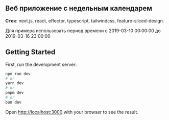 ## Веб приложение с недельным календарем

**Стек**: next.js, react, effector, typescript, tailwindcss, feature-sliced-design.

Для примера использовать период времени с 2019-03-10 00:00:00 до 2019-03-16 23:00:00

## Getting Started

First, run the development server:

```bash
npm run dev
# or
yarn dev
# or
pnpm dev
# or
bun dev
```

Open [http://localhost:3000](http://localhost:3000) with your browser to see the result.
